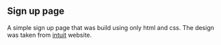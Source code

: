## Sign up page
A simple sign up page that was build using only html and css. The design was taken from [intuit](https://www.intuit.com/) website.
